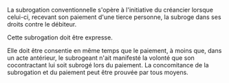 La subrogation conventionnelle s'opère à l'initiative du créancier lorsque celui-ci, recevant son paiement d'une tierce personne, la subroge dans ses droits contre le débiteur.


Cette subrogation doit être expresse.


Elle doit être consentie en même temps que le paiement, à moins que, dans un acte antérieur, le subrogeant n'ait manifesté la volonté que son cocontractant lui soit subrogé lors du paiement. La concomitance de la subrogation et du paiement peut être prouvée par tous moyens.

